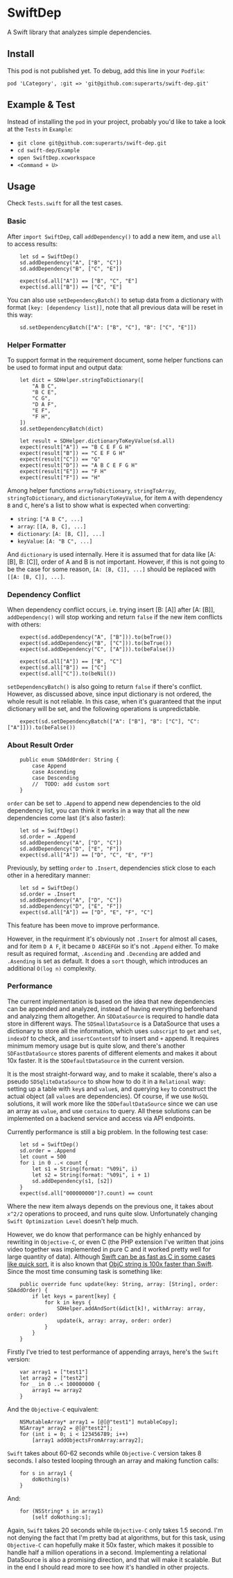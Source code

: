 # SwiftDep

A Swift library that analyzes simple dependencies.

## Install

This pod is not published yet. To debug, add this line in your `Podfile`:

`pod 'LCategory', :git => 'git@github.com:superarts/swift-dep.git'`

## Example & Test

Instead of installing the `pod` in your project, probably you'd like to take a look at the `Tests` in `Example`:

- `git clone git@github.com:superarts/swift-dep.git`
- `cd swift-dep/Example`
- `open SwiftDep.xcworkspace`
- `<Command + U>`

## Usage

Check `Tests.swift` for all the test cases.

### Basic

After `import SwiftDep`, call `addDependency()` to add a new item, and use `all` to access results:

```
	let sd = SwiftDep()
	sd.addDependency("A", ["B", "C"])
	sd.addDependency("B", ["C", "E"])

	expect(sd.all["A"]) == ["B", "C", "E"]
	expect(sd.all["B"]) == ["C", "E"]
```

You can also use `setDependencyBatch()` to setup data from a dictionary with format `[key: [dependency list]]`, note that all previous data will be reset in this way:

```
	sd.setDependencyBatch(["A": ["B", "C"], "B": ["C", "E"]])
```

### Helper Formatter

To support format in the requirement document, some helper functions can be used to format input and output data:

```
	let dict = SDHelper.stringToDictionary([
		"A B C",
		"B C E",
		"C G",
		"D A F",
		"E F",
		"F H",
	])
	sd.setDependencyBatch(dict)

	let result = SDHelper.dictionaryToKeyValue(sd.all)
	expect(result["A"]) == "B C E F G H"
	expect(result["B"]) == "C E F G H"
	expect(result["C"]) == "G"
	expect(result["D"]) == "A B C E F G H"
	expect(result["E"]) == "F H"
	expect(result["F"]) == "H"
```

Among helper functions `arrayToDictionary`, `stringToArray`, `stringToDictionary`, and `dictionaryToKeyValue`, for item `A` with dependency `B` and `C`, here's a list to show what is expected when converting:

- `string`: `["A B C", ...]`
- `array`: `[[A, B, C], ...]`
- `dictionary`: `[A: [B, C]], ...]`
- `keyValue`: `[A: "B C", ...]`

And `dictionary` is used internally. Here it is assumed that for data like [A: [B], B: [C]], order of A and B is not important. However, if this is not going to be the case for some reason, `[A: [B, C]], ...]` should be replaced with `[[A: [B, C]], ...]`.

### Dependency Conflict

When dependency conflict occurs, i.e. trying insert [B: [A]] after [A: [B]], `addDependency()` will stop working and return `false` if the new item conflicts with others:

```
	expect(sd.addDependency("A", ["B"])).to(beTrue())
	expect(sd.addDependency("B", ["C"])).to(beTrue())
	expect(sd.addDependency("C", ["A"])).to(beFalse())

	expect(sd.all["A"]) == ["B", "C"]
	expect(sd.all["B"]) == ["C"]
	expect(sd.all["C"]).to(beNil())
```

`setDependencyBatch()` is also going to return `false` if there's conflict. However, as discussed above, since input dictionary is not ordered, the whole result is not reliable. In this case, when it's guaranteed that the input dictionary will be set, and the following operations is unpredictable.

```
	expect(sd.setDependencyBatch(["A": ["B"], "B": ["C"], "C": ["A"]])).to(beFalse())
```

### About Result Order

```
	public enum SDAddOrder: String {
		case Append
		case Ascending
		case Descending
		//	TODO: add custom sort
	}
```

`order` can be set to `.Append` to append new dependencies to the old dependency list, you can think it works in a way that all the new dependencies come last (it's also faster):

```
	let sd = SwiftDep()
	sd.order = .Append
	sd.addDependency("A", ["D", "C"])
	sd.addDependency("D", ["E", "F"])
	expect(sd.all["A"]) == ["D", "C", "E", "F"]
```

Previously, by setting `order` to `.Insert`, dependencies stick close to each other in a hereditary manner:

```
	let sd = SwiftDep()
	sd.order = .Insert
	sd.addDependency("A", ["D", "C"])
	sd.addDependency("D", ["E", "F"])
	expect(sd.all["A"]) == ["D", "E", "F", "C"]
```

This feature has been move to improve performance.

However, in the requirment it's obviously not `.Insert` for almost all cases, and for item `D A F`, it became `D ABCEFGH` so it's not `.Append` either. To make result as required format, `.Ascending` and `.Decending` are added and `.Asending` is set as default. It does a `sort` though, which introduces an additional `O(log n)` complexity.

### Performance

The current implementation is based on the idea that new dependencies can be appended and analyzed, instead of having everything beforehand and analyzing them altogether. An `SDDataSource` is required to handle data store in different ways. The `SDSmallDataSource` is a DataSource that uses a dictionary to store all the information, which uses `subscript` to `get` and `set`, `indexOf` to check, and `insertContentsOf` to insert and `+` append. It requires minimum memory usage but is quite slow, and there's another `SDFastDataSource` stores parents of different elements and makes it about 10x faster. It is the `SDDefaultDataSource` in the current version.

It is the most straight-forward way, and to make it scalable, there's also a pseudo `SDSqliteDataSource` to show how to do it in a `Relational` way: setting up a table with `key`s and `value`s, and querying `key` to construct the actual object (all `value`s are dependencies). Of course, if we use `NoSQL` solutions, it will work more like the `SDDefaultDataSource` since we can use an array as `value`, and use `contains` to query. All these solutions can be implemented on a backend service and access via API endpoints.

Currently performance is still a big problem. In the following test case:

```
	let sd = SwiftDep()
	sd.order = .Append
	let count = 500
	for i in 0 ..< count {
		let s1 = String(format: "%09i", i)
		let s2 = String(format: "%09i", i + 1)
		sd.addDependency(s1, [s2])
	}
	expect(sd.all["000000000"]?.count) == count
```

Where the new item always depends on the previous one, it takes about `x^2/2` operations to proceed, and runs quite slow. Unfortunately changing `Swift Optimization Level` doesn't help much. 

However, we do know that performance can be highly enhanced by rewriting in `Objective-C`, or even C (the PHP extension I've written that joins video together was implemented in pure C and it worked pretty well for large quantity of data). Although [Swift can be as fast as C in some cases like quick sort](http://stackoverflow.com/questions/24101718/swift-performance-sorting-arrays), it is also known that [ObjC string is 100x faster than Swift](http://stackoverflow.com/questions/26990394/slow-swift-arrays-and-strings-performance). Since the most time consuming task is something like:

```
	public override func update(key: String, array: [String], order: SDAddOrder) {
		if let keys = parent[key] {
			for k in keys {
				SDHelper.addAndSort(&dict[k]!, withArray: array, order: order)
				update(k, array: array, order: order)
			}
		}
	}
```

Firstly I've tried to test performance of appending arrays, here's the `Swift` version:

```
	var array1 = ["test1"]
	let array2 = ["test2"]
	for _ in 0 ..< 100000000 {
		array1 += array2
	}
```

And the `Objective-C` equivalent:

```
	NSMutableArray* array1 = [@[@"test1"] mutableCopy];
	NSArray* array2 = @[@"test2"];
	for (int i = 0; i < 123456789; i++)
		[array1 addObjectsFromArray:array2];
```

`Swift` takes about 60-62 seconds while `Objective-C` version takes 8 seconds. I also tested looping through an array and making function calls:

```
	for s in array1 {
		doNothing(s)
	}
```

And:

```
	for (NSString* s in array1)
		[self doNothing:s];
```

Again, `Swift` takes 20 seconds while `Objective-C` only takes 1.5 second. I'm not denying the fact that I'm pretty bad at algorithms, but for this task, using `Objective-C` can hopefully make it 50x faster, which makes it possible to handle half a million operations in a second. Implementing a relational DataSource is also a promising direction, and that will make it scalable. But in the end I should read more to see how it's handled in other projects.